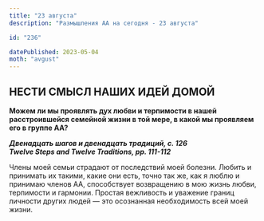 ```yaml
---
title: "23 августа"
description: "Размышления АА на сегодня - 23 августа"

id: "236"

datePublished: 2023-05-04
moth: "avgust"
---
```


## НЕСТИ СМЫСЛ НАШИХ ИДЕЙ ДОМОЙ

**Можем ли мы проявлять дух любви и терпимости в нашей расстроившейся семейной
жизни в той мере, в какой мы проявляем его в группе АА?**

**_Двенадцать шагов и двенадцать традиций, с. 126  
Twelve Steps and Twelve Traditions, рр. 111-112_**

Члены моей семьи страдают от последствий моей болезни. Любить и принимать их
такими, какие они есть, точно так же, как я люблю и принимаю членов АА,
способствует возвращению в мою жизнь любви, терпимости и гармонии. Простая
вежливость и уважение границ личности других людей — это осознанная
необходимость всей моей жизни.
